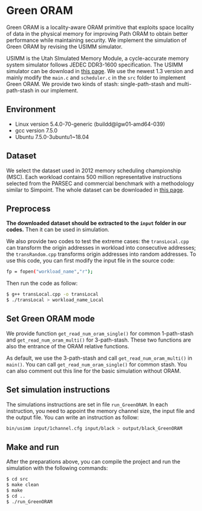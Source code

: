 # Green ORAM

Green ORAM is a locality-aware ORAM primitive that exploits space locality of data in the physical memory for improving Path ORAM to obtain better performance while maintaining security. We implement the simulation of Green ORAM by revising the USIMM simulator.



USIMM is the Utah SImulated Memory Module, a cycle-accurate memory system simulator follows JEDEC DDR3-1600 specification. The USIMM simulator can be download in [this page](http://utaharch.blogspot.com/2012/02/usimm.html). We use the newest 1.3 version and mainly modify the `main.c` and `scheduler.c` in the `src` folder to implement Green ORAM. We provide two kinds of stash: single-path-stash and multi-path-stash in our implement.



## Environment

- Linux version 5.4.0-70-generic (buildd@lgw01-amd64-039)
- gcc version 7.5.0
- Ubuntu 7.5.0-3ubuntu1~18.04



## Dataset

We select the dataset used in 2012 memory scheduling championship (MSC). Each workload contains 500 million representative instructions selected from the PARSEC and commercial benchmark with a methodology similar to Simpoint. The whole dataset can be downloaded in [this page](https://www.cs.utah.edu/~rajeev/jwac12/results_table.html).



## Preprocess

**The downloaded dataset should be extracted to the `input` folder in our codes.** Then it can be used in simulation. 



We also provide two codes to test the extreme cases: the `transLocal.cpp` can transform the origin addresses in workload into consecutive addresses; the `transRandom.cpp` transforms origin addresses into random addresses. To use this code, you can first modify the input file in the source code:



```sh
fp = fopen("workload_name","r");
```


Then run the code as follow:



```sh
$ g++ transLocal.cpp -o transLocal
$ ./transLocal > workload_name_Local
```



## Set Green ORAM mode

We provide function `get_read_num_oram_single()` for common 1-path-stash and `get_read_num_oram_multi()` for 3-path-stash. These two functions are also the entrance of the ORAM relative functions.



As default, we use the 3-path-stash and call `get_read_num_oram_multi()` in `main()`. You can call  `get_read_num_oram_single()` for common stash. You can also comment out this line for the basic simulation without ORAM.



## Set simulation instructions

The simulations instructions are set in file `run_GreenORAM`. In each instruction, you need to appoint the memory channel size, the input file and the output file. You can write an instruction as follow:



```sh
bin/usimm input/1channel.cfg input/black > output/black_GreenORAM
```



## Make and run

After the preparations above, you can compile the project and run the simulation with the following commands:



```sh
$ cd src
$ make clean
$ make
$ cd ..
$ ./run_GreenORAM
```
